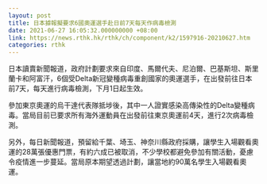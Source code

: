 ```yaml
---
layout: post
title: 日本據報擬要求6國奧運選手赴日前7天每天作病毒檢測
date: 2021-06-27 16:05:32.000000000 +08:00
link: https://news.rthk.hk/rthk/ch/component/k2/1597916-20210627.htm
categories: rthk
---
```


日本讀賣新聞報道，政府計劃要求來自印度、馬爾代夫、尼泊爾、巴基斯坦、斯里蘭卡和阿富汗，6個受Delta新冠變種病毒重創國家的奧運選手，在出發前往日本前7天，每天進行病毒檢測，下月1日起生效。

參加東京奧運的烏干達代表隊抵埗後，其中一人證實感染高傳染性的Delta變種病毒。當局目前已要求所有海外運動員在出發前往東京奧運前4天，進行2次病毒檢測。

另外，每日新聞報道，預留給千葉、埼玉、神奈川縣政府採購，讓學生入場觀看奧運的28萬張優惠門票，有約六成已被取消，不少學校都避免參加有關活動，憂慮令疫情進一步蔓延。當局原本期望透過計劃，讓當地約90萬名學生入場觀看奧運。
